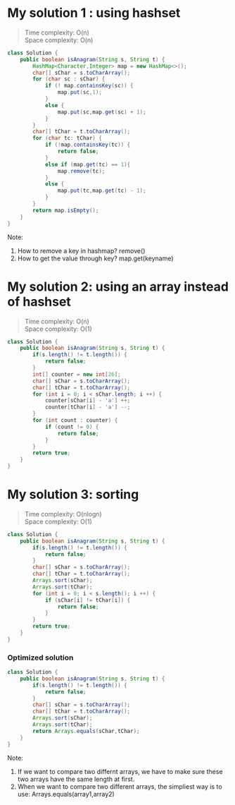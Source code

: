 # My solution 1 : using hashset
> Time complexity: O(n) <br> Space complexity: O(n)
``` Java
class Solution {
    public boolean isAnagram(String s, String t) {
        HashMap<Character,Integer> map = new HashMap<>();
        char[] sChar = s.toCharArray();
        for (char sc : sChar) {
            if (! map.containsKey(sc)) {
                map.put(sc,1);
            }
            else {
                map.put(sc,map.get(sc) + 1);
            }
        }
        char[] tChar = t.toCharArray();
        for (char tc: tChar) {
            if (!map.containsKey(tc)) {
                return false;
            }
            else if (map.get(tc) == 1){
                map.remove(tc);
            }
            else {
                map.put(tc,map.get(tc) - 1);
            }
        }
        return map.isEmpty();
    }
}
```
Note:<br>
1. How to remove a key in hashmap? remove()
2. How to get the value through key? map.get(keyname)
# My solution 2: using an array instead of hashset
> Time complexity: O(n) <br> Space complexity: O(1)
```Java
class Solution {
    public boolean isAnagram(String s, String t) {
        if(s.length() != t.length()) {
            return false;
        }
        int[] counter = new int[26];
        char[] sChar = s.toCharArray();
        char[] tChar = t.toCharArray();
        for (int i = 0; i < sChar.length; i ++) {
            counter[sChar[i] - 'a'] ++;
            counter[tChar[i] - 'a'] --;
        }
        for (int count : counter) {
            if (count != 0) {
                return false;
            }
        }
        return true;
    }
}
```
# My solution 3: sorting
> Time complexity: O(nlogn) <br> Space complexity: O(1)
```Java
class Solution {
    public boolean isAnagram(String s, String t) {
        if(s.length() != t.length()) {
            return false;
        }
        char[] sChar = s.toCharArray();
        char[] tChar = t.toCharArray();
        Arrays.sort(sChar);
        Arrays.sort(tChar);
        for (int i = 0; i < s.length(); i ++) {
            if (sChar[i] != tChar[i]) {
                return false;
            }
        }
        return true;
    }
}
```
### Optimized solution
```Java
class Solution {
    public boolean isAnagram(String s, String t) {
        if(s.length() != t.length()) {
            return false;
        }
        char[] sChar = s.toCharArray();
        char[] tChar = t.toCharArray();
        Arrays.sort(sChar);
        Arrays.sort(tChar);
        return Arrays.equals(sChar,tChar);
    }
}
```
Note:<br>
1. If we want to compare two differnt arrays, we have to make sure these two arrays have the same length at first.
2. When we want to compare two different arrays, the simpliest way is to use: Arrays.equals(array1,array2)
